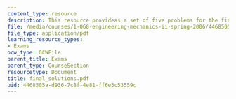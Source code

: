 ```yaml
---
content_type: resource
description: This resource provideas a set of five problems for the final examination.
file: /media/courses/1-060-engineering-mechanics-ii-spring-2006/4468505ad9367c8f4e81ff6e3c53559c_final_solutions.pdf
file_type: application/pdf
learning_resource_types:
- Exams
ocw_type: OCWFile
parent_title: Exams
parent_type: CourseSection
resourcetype: Document
title: final_solutions.pdf
uid: 4468505a-d936-7c8f-4e81-ff6e3c53559c
---
```


